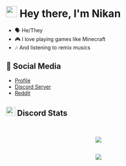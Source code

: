 <h1><img src="https://cdn.discordapp.com/emojis/900249317963624509.gif" width="30"/> Hey there, I'm Nikan</h1>

- 🗣 He/They
- 🎮 I love playing games like Minecraft
- 🎶 And listening to remix musics


## 🌱 Social Media

- [Profile](https://nikanwastaken.carrd.co/) 
- [Discord Server](https://discord.gg/4HX9RneUjt) 
- [Reddit](https://www.reddit.com/u/NikanWasTaken)

<h2><img src="https://cdn.discordapp.com/emojis/746513584321986732.gif" width="25"/> Discord Stats</h2>

<p align="center">
  <br>
  <br>
  <a href="https://discord.c99.nl/widget/theme-4/757268659239518329.png"><img src="https://discord.c99.nl/widget/theme-2/757268659239518329.png"></a>
  <br>
  <br>
</p>
<p align="center">
      <a href="https://discord.gg/4HX9RneUjt"><img src="http://invidget.switchblade.xyz/4HX9RneUjt"/></a>
</p>



